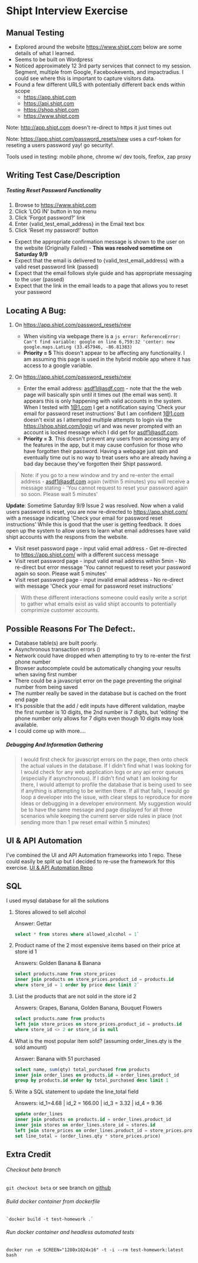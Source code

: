 # Shipt Interview Exercise

## Manual Testing

* Explored around the website https://www.shipt.com below are some details of what I learned.
* Seems to be built on Wordpress
* Noticed approximately 12 3rd party services that connect to my session. Segment, multiple from Google, Facebookevents, and impactradius. I could see where this is important to capture visitors data.
* Found a few different URLS with potentially different back ends within scope
    * https://app.shipt.com
    * https://api.shipt.com
    * https://shop.shipt.com
    * https://www.shipt.com

Note: http://app.shipt.com doesn't re-direct to https it just times out

Note: https://app.shipt.com/password_resets/new uses a csrf-token for reseting a users password yay! go security!.

Tools used in testing: mobile phone, chrome w/ dev tools, firefox, zap proxy

## Writing Test Case/Description
##### Testing Reset Password Functionality
1. Browse to https://www.shipt.com
2. Click 'LOG IN' button in top menu
3. Click 'Forgot password?' link
4. Enter {valid_test_email_address} in the Email text box
5. Click 'Reset my password!' button

* Expect the appropriate confirmation message is shown to the user on the website (Originally Failed) - **This was resolved sometime on Saturday 9/9**
* Expect that the email is delivered to {valid_test_email_address} with a valid reset password link (passed)
* Expect that the email follows style guide and has appropriate messaging to the user (passed)
* Expect that the link in the email leads to a page that allows you to reset your password


## Locating A Bug:
1.  On https://app.shipt.com/password_resets/new
    * When visiting via webpage there is a `js error: ReferenceError: Can't find variable: google on line 6,759:32 'center: new google.maps.LatLng (33.457946, -86.81383)`
    * **Priority = 5**  This doesn't appear to be affecting any functionality. I am assuming this page is used in the hybrid mobile app where it has access to a google variable.

1. On https://app.shipt.com/password_resets/new
    * Enter the email address: asdf1@asdf.com - note that the the web page will basically spin until it times out (the email was sent). It appears this is only happening with valid accounts in the system.  When I tested with 1@1.com I get a notification saying 'Check your email for password reset instructions' But I am confident 1@1.com doesn't exist as I attempted multiple attempts to login via the https://shop.shipt.com/login url and was never prompted with an account is locked message which I did get for asdf1@asdf.com.
    * **Priority = 3**. This doesn't prevent any users from accessing any of the features in the app, but it may cause confusion for those who have forgotten their password. Having a webpage just spin and eventually time out is no way to treat users who are already having a bad day because they've forgotten their Shipt password.

> Note: if you go to a new window and try and re-enter the email address - asdf1@asdf.com again (within 5 minutes) you will receive a message stating - 'You cannot request to reset your password again so soon. Please wait 5 minutes'

**Update**: Sometime Saturday 9/9 Issue 2 was resolved. Now when a valid users password is reset, you are now re-directed to https://app.shipt.com/ with a message indicating 'Check your email for password reset instructions'
While this is good that the user is getting feedback. It does open up the system to allow users to learn what email addresses have valid shipt accounts with the respons from the website.
* Visit reset password page - input valid email address - Get re-directed to https://app.shipt.com/ with a different success message
* Visit reset password page - input valid email address within 5min - No re-direct but error message 'You cannot request to reset your password again so soon. Please wait 5 minutes'
* Visit reset password page - input invalid email address - No re-direct with message 'Check your email for password reset instructions'
> With these different interactions someone could easily write a script to gather what emails exist as valid shipt accounts to potentially comprimize customer accounts.


## Possible Reasons For The Defect:.
* Database table(s) are built poorly.
* Asynchronous transaction errors ()
* Network could have dropped when attempting to try to re-enter the first phone number
* Browser autocomplete could be automatically changing your results when saving first number
* There could be a javascript error on the page preventing the original number from being saved
* The number really be saved in the database but is cached on the front end page
* It's possible that the add / edit inputs have different validation, maybe the first number is 10 digits, the 2nd number is 7 digits, but 'editing' the phone number only allows for 7 digits even though 10 digits may look available.
* I could come up with more....

##### Debugging And Information Gathering
> I would first check for javascript errors on the page, then onto check the actual values in the database. If I didn't find what I was looking for I would check for any web application logs or any api error queues (especially if asynchronous). If I didn't find what I am looking for there, I would attempt to profile the database that is being used to see if anything is attempting to be written there. If all that fails, I would go loop a developer into the issue, with clear steps to reproduce for more ideas or debugging in a developer environment. My suggestion would be to have the same message and page displayed for all three scenarios while keeping the current server side rules in place (not sending more than 1 pw reset email within 5 minutes)

## UI & API Automation
I've combined the UI and API Automation frameworks into 1 repo. These could easily be split up but I decided to re-use the framework for this exercise.
[UI & API Automation Repo](https://github.com/utchbe/THREE-LITTLE-PIGS/tree/master/test_automation)

## SQL

I used mysql database for all the solutions

1. Stores allowed to sell alcohol

    Answer: Gettar
    ```sql
    select * from stores where allowed_alcohol = 1`
    ```
1. Product name of the 2 most expensive items based on their price at store id 1

    Answers: Golden Banana & Banana
    ```sql
    select products.name from store_prices
    inner join products on store_prices.product_id = products.id
    where store_id = 1 order by price desc limit 2`
    ```

1. List the products that are not sold in the store id 2

    Answers: Grapes, Banana, Golden Banana, Bouquet Flowers
    ```sql
    select products.name from products
    left join store_prices on store_prices.product_id = products.id
    where store_id <> 2 or store_id is null
    ```

1. What is the most popular item sold?  (assuming order_lines.qty is the sold amount)

    Answer: Banana with 51 purchased
    ```sql
    select name, sum(qty) total_purchased from products
    inner join order_lines on products.id = order_lines.product_id
    group by products.id order by total_purchased desc limit 1
    ```
1. Write a SQL statement to update the line_total field

    Answers: id_1=4.68 | id_2 = 166.00 | id_3 = 3.32 | id_4 = 9.36
    ```sql
    update order_lines
    inner join products on products.id = order_lines.product_id
    inner join stores on order_lines.store_id = stores.id
    left join store_prices on order_lines.product_id = store_prices.product_id and order_lines.store_id =store_prices.store_id
    set line_total = (order_lines.qty * store_prices.price)
    ```

## Extra Credit

###### Checkout beta branch

`git checkout beta` or see branch on [github](https://github.com/utchbe/Interview-Exercise/tree/beta)

###### Build docker container from dockerfile

    `docker build -t test-homework .`

###### Run docker container and headless automated tests
`docker run -e SCREEN="1280x1024x16" -t -i --rm test-homework:latest bash`
